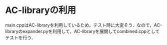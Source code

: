 # AC-libraryの利用
main.cppはAC-libraryを利用しているため，テスト時に大変そう．なので，AC-libraryのexpander.pyを利用して，AC-libraryを展開してcombined.cppとしてテストを行う．
